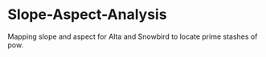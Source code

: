 # Slope-Aspect-Analysis
Mapping slope and aspect for Alta and Snowbird to locate prime stashes of pow.
